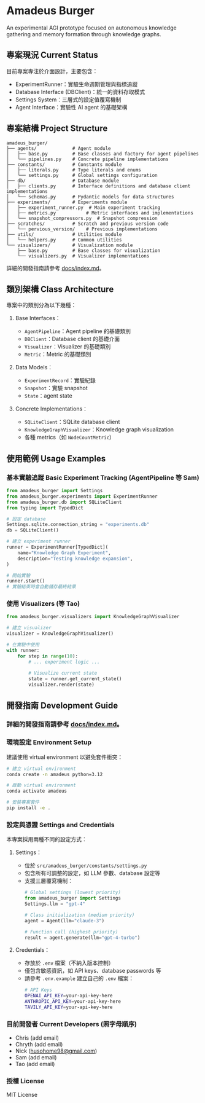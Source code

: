 # Amadeus Burger

An experimental AGI prototype focused on autonomous knowledge gathering and memory formation through knowledge graphs.

## 專案現況 Current Status

目前專案專注於介面設計，主要包含：

- ExperimentRunner：實驗生命週期管理與指標追蹤
- Database Interface (DBClient)：統一的資料存取模式
- Settings System：三層式的設定值覆寫機制
- Agent Interface：實驗性 AI agent 的基礎架構

## 專案結構 Project Structure

```
amadeus_burger/
├── agents/             # Agent module
│   ├── base.py         # Base classes and factory for agent pipelines
│   └── pipelines.py    # Concrete pipeline implementations
├── constants/          # Constants module
│   ├── literals.py     # Type literals and enums
│   └── settings.py     # Global settings configuration
├── db/                 # Database module
│   ├── clients.py      # Interface definitions and database client implementations
│   └── schemas.py      # Pydantic models for data structures
├── experiments/        # Experiments module
│   ├── experiment_runner.py  # Main experiment tracking
│   ├── metrics.py           # Metric interfaces and implementations
│   └── snapshot_compressors.py  # Snapshot compression
├── scratches/          # Scratch and previous version code
│   └── pervious_version/    # Previous implementations
├── utils/              # Utilities module
│   └── helpers.py      # Common utilities
└── visualizers/        # Visualization module
    ├── base.py         # Base classes for visualization
    └── visualizers.py  # Visualizer implementations
```

詳細的開發指南請參考 [docs/index.md](docs/index.md)。

## 類別架構 Class Architecture

專案中的類別分為以下幾種：

1. Base Interfaces：

   - `AgentPipeline`：Agent pipeline 的基礎類別
   - `DBClient`：Database client 的基礎介面
   - `Visualizer`：Visualizer 的基礎類別
   - `Metric`：Metric 的基礎類別
2. Data Models：

   - `ExperimentRecord`：實驗紀錄
   - `Snapshot`：實驗 snapshot
   - `State`：agent state
3. Concrete Implementations：

   - `SQLiteClient`：SQLite database client
   - `KnowledgeGraphVisualizer`：Knowledge graph visualization
   - 各種 metrics（如 `NodeCountMetric`）

## 使用範例 Usage Examples

### 基本實驗追蹤 Basic Experiment Tracking (AgentPipeline 等 Sam)

```python
from amadeus_burger import Settings
from amadeus_burger.experiments import ExperimentRunner
from amadeus_burger.db import SQLiteClient
from typing import TypedDict

# 設定 database
Settings.sqlite.connection_string = "experiments.db"
db = SQLiteClient()

# 建立 experiment runner
runner = ExperimentRunner[TypedDict](
    name="Knowledge Graph Experiment",
    description="Testing knowledge expansion",
)

# 開始實驗
runner.start()
# 實驗結束時會自動儲存最終結果
```

### 使用 Visualizers (等 Tao)

```python
from amadeus_burger.visualizers import KnowledgeGraphVisualizer

# 建立 visualizer
visualizer = KnowledgeGraphVisualizer()

# 在實驗中使用
with runner:
    for step in range(10):
        # ... experiment logic ...
      
        # Visualize current state
        state = runner.get_current_state()
        visualizer.render(state)
```

## 開發指南 Development Guide

### 詳細的開發指南請參考 [docs/index.md](docs/index.md)。

### 環境設定 Environment Setup

建議使用 virtual environment 以避免套件衝突：

```bash
# 建立 virtual environment
conda create -n amadeus python=3.12

# 啟動 virtual environment
conda activate amadeus

# 安裝專案套件
pip install -e .
```

### 設定與憑證 Settings and Credentials

本專案採用兩種不同的設定方式：

1. Settings：

   - 位於 `src/amadeus_burger/constants/settings.py`
   - 包含所有可調整的設定，如 LLM 參數、database 設定等
   - 支援三層覆寫機制：
     ```python
     # Global settings (lowest priority)
     from amadeus_burger import Settings
     Settings.llm = "gpt-4"

     # Class initialization (medium priority)
     agent = Agent(llm="claude-3")

     # Function call (highest priority)
     result = agent.generate(llm="gpt-4-turbo")
     ```
2. Credentials：

   - 存放於 `.env` 檔案（不納入版本控制）
   - 僅包含敏感資訊，如 API keys、database passwords 等
   - 請參考 `.env.example` 建立自己的 `.env` 檔案：
     ```bash
     # API Keys
     OPENAI_API_KEY=your-api-key-here
     ANTHROPIC_API_KEY=your-api-key-here
     TAVILY_API_KEY=your-api-key-here
     ```

### 目前開發者 Current Developers (照字母順序)

- Chris (add email)
- Chryth (add email)
- Nick (husohome98@gmail.com)
- Sam (add email)
- Tao (add email)

### 授權 License

MIT License
